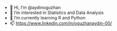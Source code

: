 - 👋 Hi, I’m @aydinoguzhan
- 👀 I’m interested in Statistics and Data Analysis
- 🌱 I’m currently learning R and Python
- 📫 https://www.linkedin.com/in/oguzhanaydin-00/

<!---
aydinoguzhan/aydinoguzhan is a ✨ special ✨ repository because its `README.md` (this file) appears on your GitHub profile.
You can click the Preview link to take a look at your changes.
--->
